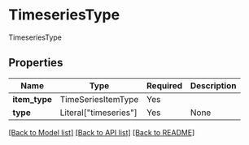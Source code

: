 # TimeseriesType

TimeseriesType

## Properties
| Name | Type | Required | Description |
| ------------ | ------------- | ------------- | ------------- |
**item_type** | TimeSeriesItemType | Yes |  |
**type** | Literal["timeseries"] | Yes | None |


[[Back to Model list]](../../../README.md#models-v2-link) [[Back to API list]](../../../README.md#apis-v2-link) [[Back to README]](../../../README.md)
